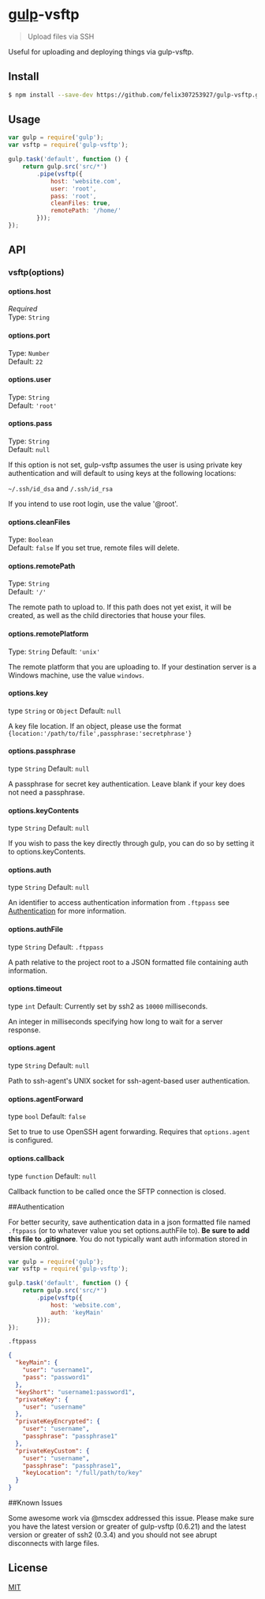 # [gulp](http://gulpjs.com)-vsftp

> Upload files via SSH

Useful for uploading and deploying things via gulp-vsftp.  

<!--[![NPM](https://nodei.co/npm/gulp-vsftp.png?downloads=true&stars=true)](https://nodei.co/npm/gulp-vsftp/)-->

## Install

```bash
$ npm install --save-dev https://github.com/felix307253927/gulp-vsftp.git
```


## Usage

```js
var gulp = require('gulp');
var vsftp = require('gulp-vsftp');

gulp.task('default', function () {
	return gulp.src('src/*')
		.pipe(vsftp({
			host: 'website.com',
			user: 'root',
			pass: 'root',
			cleanFiles: true,
			remotePath: '/home/'
		}));
});
```


## API

### vsftp(options)

#### options.host

*Required*  
Type: `String`

#### options.port

Type: `Number`  
Default: `22`

#### options.user

Type: `String`  
Default: `'root'`

#### options.pass

Type: `String`  
Default: `null`

If this option is not set, gulp-vsftp assumes the user is using private key authentication and will default to using keys at the following locations:

`~/.ssh/id_dsa` and `/.ssh/id_rsa`

If you intend to use root login, use the value '@root'.

#### options.cleanFiles

Type: `Boolean`  
Default: `false`
If you set true, remote files will delete.

#### options.remotePath

Type: `String`  
Default: `'/'`

The remote path to upload to. If this path does not yet exist, it will be created, as well as the child directories that house your files.

#### options.remotePlatform

Type: `String`
Default: `'unix'`

The remote platform that you are uploading to. If your destination server is a Windows machine, use the value `windows`.

#### options.key

type `String` or `Object`
Default: `null`

A key file location. If an object, please use the format `{location:'/path/to/file',passphrase:'secretphrase'}`


#### options.passphrase

type `String`
Default: `null`

A passphrase for secret key authentication. Leave blank if your key does not need a passphrase.

#### options.keyContents

type `String`
Default: `null`

If you wish to pass the key directly through gulp, you can do so by setting it to options.keyContents.

#### options.auth

type `String`
Default: `null`

An identifier to access authentication information from `.ftppass` see [Authentication](#authentication) for more information.

#### options.authFile

type `String`
Default: `.ftppass`

A path relative to the project root to a JSON formatted file containing auth information.

#### options.timeout
type `int`
Default: Currently set by ssh2 as `10000` milliseconds.

An integer in milliseconds specifying how long to wait for a server response.

#### options.agent
type `String`
Default: `null`

Path to ssh-agent's UNIX socket for ssh-agent-based user authentication.

#### options.agentForward
type `bool`
Default: `false`

Set to true to use OpenSSH agent forwarding. Requires that `options.agent` is configured.

#### options.callback
type `function`
Default: `null`

Callback function to be called once the SFTP connection is closed.


##Authentication

For better security, save authentication data in a json formatted file named `.ftppass` (or to whatever value you set options.authFile to). **Be sure to add this file to .gitignore**. You do not typically want auth information stored in version control.

```js
var gulp = require('gulp');
var vsftp = require('gulp-vsftp');

gulp.task('default', function () {
	return gulp.src('src/*')
		.pipe(vsftp({
			host: 'website.com',
			auth: 'keyMain'
		}));
});
```

`.ftppass`

```json
{
  "keyMain": {
    "user": "username1",
    "pass": "password1"
  },
  "keyShort": "username1:password1",
  "privateKey": {
    "user": "username"
  },
  "privateKeyEncrypted": {
    "user": "username",
    "passphrase": "passphrase1"
  },
  "privateKeyCustom": {
    "user": "username",
    "passphrase": "passphrase1",
    "keyLocation": "/full/path/to/key"
  }
}
```

##Known Issues

Some awesome work via @mscdex addressed this issue. Please make sure you have the latest version or greater of gulp-vsftp (0.6.21) and the latest version or greater of ssh2 (0.3.4) and you should not see abrupt disconnects with large files.

## License

[MIT](http://opensource.org/licenses/MIT)

